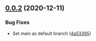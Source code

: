 ## [0.0.2](https://github.com/IBM/mdm-java-sdk/compare/v0.0.1...0.0.2) (2020-12-11)


### Bug Fixes

* Set main as default branch ([4a53395](https://github.com/IBM/mdm-java-sdk/commit/4a53395fbf009d76d673fa80c8caf406c57db59b))
